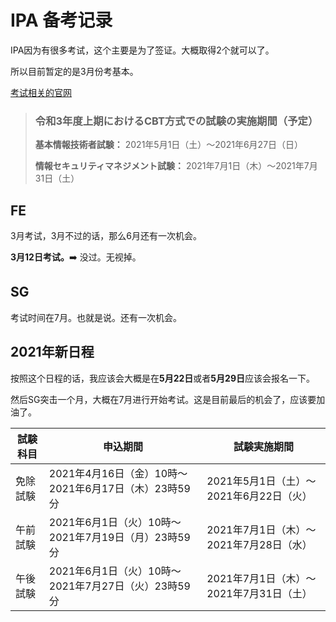 # IPA 备考记录

IPA因为有很多考试，这个主要是为了签证。大概取得2个就可以了。

所以目前暂定的是3月份考基本。

[考试相关的官网](https://www.jitec.ipa.go.jp/)

> ### 令和3年度上期におけるCBT方式での試験の実施期間（予定）
>
> **基本情報技術者試験：**
> 2021年5月1日（土）～2021年6月27日（日）
>
> **情報セキュリティマネジメント試験：**
> 2021年7月1日（木）～2021年7月31日（土）

## FE

3月考试，3月不过的话，那么6月还有一次机会。

**3月12日考试。**➡️ 没过。无视掉。

## SG

考试时间在7月。也就是说。还有一次机会。

## 2021年新日程

按照这个日程的话，我应该会大概是在**5月22日**或者**5月29日**应该会报名一下。

然后SG突击一个月，大概在7月进行开始考试。这是目前最后的机会了，应该要加油了。

| 試験科目 | 申込期間                                            | 試験実施期間                            |
| -------- | --------------------------------------------------- | --------------------------------------- |
| 免除試験 | 2021年4月16日（金）10時～2021年6月17日（木）23時59分 | 2021年5月1日（土）～2021年6月22日（火） |
| 午前試験 | 2021年6月1日（火）10時～2021年7月19日（月）23時59分 | 2021年7月1日（木）～2021年7月28日（水） |
| 午後試験 | 2021年6月1日（火）10時～2021年7月27日（火）23時59分 | 2021年7月1日（木）～2021年7月31日（土） |


